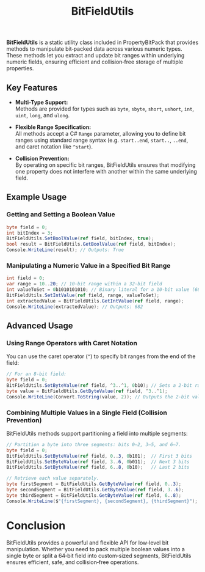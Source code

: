 ﻿---
title: BitFieldUtils
---

**BitFieldUtils** is a static utility class included in PropertyBitPack that provides methods to manipulate bit‑packed data across various numeric types. These methods let you extract and update bit ranges within underlying numeric fields, ensuring efficient and collision‑free storage of multiple properties.

## Key Features

- **Multi-Type Support:**  
  Methods are provided for types such as `byte`, `sbyte`, `short`, `ushort`, `int`, `uint`, `long`, and `ulong`.

- **Flexible Range Specification:**  
  All methods accept a C\# `Range` parameter, allowing you to define bit ranges using standard range syntax (e.g. `start..end`, `start..`, `..end`, and caret notation like `^start`).

- **Collision Prevention:**  
  By operating on specific bit ranges, BitFieldUtils ensures that modifying one property does not interfere with another within the same underlying field.

## Example Usage

### Getting and Setting a Boolean Value
```csharp
byte field = 0;
int bitIndex = 3;
BitFieldUtils.SetBoolValue(ref field, bitIndex, true);
bool result = BitFieldUtils.GetBoolValue(ref field, bitIndex);
Console.WriteLine(result); // Outputs: True
```

### Manipulating a Numeric Value in a Specified Bit Range
```csharp
int field = 0;
var range = 10..20; // 10-bit range within a 32-bit field
int valueToSet = 0b1010101010; // Binary literal for a 10-bit value (682 in decimal)
BitFieldUtils.SetIntValue(ref field, range, valueToSet);
int extractedValue = BitFieldUtils.GetIntValue(ref field, range);
Console.WriteLine(extractedValue); // Outputs: 682
```

## Advanced Usage

### Using Range Operators with Caret Notation

You can use the caret operator (`^`) to specify bit ranges from the end of the field:
```csharp
// For an 8-bit field:
byte field = 0;
BitFieldUtils.SetByteValue(ref field, ^3..^1, 0b10); // Sets a 2-bit range (from index 5 to 7)
byte value = BitFieldUtils.GetByteValue(ref field, ^3..^1);
Console.WriteLine(Convert.ToString(value, 2)); // Outputs the 2-bit value in binary
```

### Combining Multiple Values in a Single Field (Collision Prevention)

BitFieldUtils methods support partitioning a field into multiple segments:
```csharp
// Partition a byte into three segments: bits 0–2, 3–5, and 6–7.
byte field = 0;
BitFieldUtils.SetByteValue(ref field, 0..3, 0b101);  // First 3 bits
BitFieldUtils.SetByteValue(ref field, 3..6, 0b011);  // Next 3 bits
BitFieldUtils.SetByteValue(ref field, 6..8, 0b10);   // Last 2 bits

// Retrieve each value separately.
byte firstSegment = BitFieldUtils.GetByteValue(ref field, 0..3);
byte secondSegment = BitFieldUtils.GetByteValue(ref field, 3..6);
byte thirdSegment = BitFieldUtils.GetByteValue(ref field, 6..8);
Console.WriteLine($"{firstSegment}, {secondSegment}, {thirdSegment}"); // Outputs: 5, 3, 2
```

# Conclusion

BitFieldUtils provides a powerful and flexible API for low‑level bit manipulation. Whether you need to pack multiple boolean values into a single byte or split a 64‑bit field into custom‑sized segments, BitFieldUtils ensures efficient, safe, and collision‑free operations.